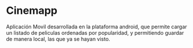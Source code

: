 # Cinemapp
 
Aplicación Movil desarrollada en la plataforma android, que permite cargar un listado de peliculas ordenadas por popularidad, y permitiendo guardar de manera local, las que ya se hayan visto.
